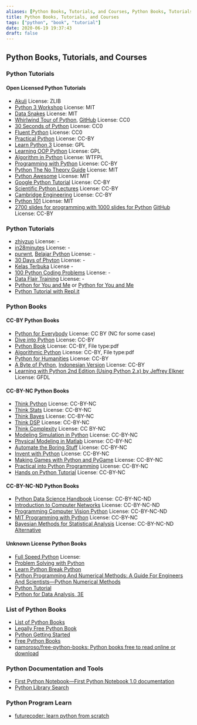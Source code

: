 ```yaml
---
aliases: [Python Books, Tutorials, and Courses, Python Books, Tutorials, and Courses, Python Books, Tutorials, and Courses]
title: Python Books, Tutorials, and Courses
tags: ["python", "book", "tutorial"]
date: 2020-06-19 19:37:43
draft: false
---
```


## Python Books, Tutorials, and Courses

### Python Tutorials

#### Open Licensed Python Tutorials

- [Akuli](https://github.com/Akuli/python-tutorial) License: ZLIB
- [Python 3 Workshop](https://github.com/ishpreet-singh/python3-workshop) License: MIT
- [Data Snakes](https://github.com/datasnakes/python-hands-on-tutorial) License: MIT
- [Whirlwind Tour of Python](https://nbviewer.jupyter.org/github/jakevdp/WhirlwindTourOfPython/blob/master/Index.ipynb), [GitHub](https://github.com/jakevdp/WhirlwindTourOfPython) License: CC0
- [30 Seconds of Python](https://github.com/30-seconds/30-seconds-of-python) License: CC0
- [Fluent Python](https://github.com/cundi/fluent-python) License: CC0
- [Practical Python](https://github.com/dabeaz-course/practical-python) License: CC-BY
- [Learn Python 3](https://github.com/michaelliao/learn-python3) License: GPL
- [Learning OOP Python](https://github.com/josharsh/Learning-Object-Oriented-Python) License: GPL
- [Algorithm in Python](https://github.com/prakhar1989/Algorithms) License: WTFPL
- [Programming with Python](https://swcarpentry.github.io/python-novice-inflammation/index.html) License: CC-BY
- [Python The No Theory Guide](https://github.com/iArunava/Python-TheNoTheoryGuide) License: MIT
- [Python Awesome](https://github.com/gautam1858/python-awesome) License: MIT
- [Google Python Tutorial](https://developers.google.com/edu/python/) License: CC-BY
- [Scientific Python Lectures](https://github.com/jrjohansson/scientific-python-lectures) License: CC-BY
- [Cambridge Engineering](https://github.com/CambridgeEngineering/PartIA-Computing-Michaelmas) License: CC-BY
- [Python 101](https://www.davekuhlman.org/python_101.html) License: MIT
- [2700 slides for programming with 1000 slides for Python](https://marko-knoebl.github.io/slides/) [GitHub](https://github.com/marko-knoebl/slides) License: CC-BY

### Python Tutorials

- [zhiyzuo](https://github.com/zhiyzuo/python-tutorial) License: -
- [in28minutes](https://github.com/in28minutes/python-tutorial-for-beginners) License: -
- [purwnt](https://github.com/purwnt/Belajarpython), [Belajar Python](https://github.com/belajarpythoncom/belajarpython.com/tree/master/tutorials) License: -
- [30 Days of Phyton](https://github.com/codingforentrepreneurs/30-Days-of-Python) License: -
- [Kelas Terbuka](https://github.com/kelasterbuka) License -
- [100 Python Coding Problems](https://github.com/ProgrammingHero1/100-plus-python-coding-problems-with-solutions) License: -
- [Data Flair Training](https://data-flair.training/blogs/python-tutorials-home/) License: -
- [Python for You and Me](https://pymbook.readthedocs.io/en/py3/) or [Python for You and Me](https://pymbook.readthedocs.io/en/latest/)
- [Python Tutorial with Repl.it](https://www.codewithrepl.it/)

### Python Books

#### CC-BY Python Books

- [Python for Everybody](https://www.py4e.com/book) License: CC BY (NC for some case)
- [Dive into Python](https://diveintopython3.problemsolving.io/) License: CC-BY
- [Python Book](https://goalkicker.com/PythonBook/) License: CC-BY, File type:pdf
- [Algorithmic Python](https://www.eecs.wsu.edu/~schneidj/swan/) License: CC-BY, File type:pdf
- [Python for Humanities](https://www.karsdorp.io/python-course/) License: CC-BY
- [A Byte of Python](https://python.swaroopch.com/), [Indonesian Version](https://github.com/asofyan/byte_of_python) License: CC-BY
- [Learning with Python 2nd Edition (Using Python 2.x) by Jeffrey Elkner](https://www.openbookproject.net/thinkcs/python/english2e/#) License: GFDL

#### CC-BY-NC Python Books

- [Think Python](https://greenteapress.com/wp/think-python-2e/) License: CC-BY-NC
- [Think Stats](https://greenteapress.com/thinkstats2/html/index.html) License: CC-BY-NC
- [Think Bayes](https://greenteapress.com/thinkstats2/html/index.html) License: CC-BY-NC
- [Think DSP](https://greenteapress.com/thinkdsp/html/index.html) License: CC-BY-NC
- [Think Complexity](https://greenteapress.com/complexity2/html/index.html) License: CC BY-NC
- [Modeling Simulation in Python](https://github.com/AllenDowney/ModSimPy) License: CC-BY-NC
- [Physical Modeling in Matlab](https://github.com/AllenDowney/PhysicalModelingInMatlab) License: CC-BY-NC
- [Automate the Boring Stuff](https://automatetheboringstuff.com/) License: CC-BY-NC
- [Invent with Python](https://inventwithpython.com/invent4thed/) License: CC-BY-NC
- [Making Games with Python and PyGame](https://inventwithpython.com/pygame/) License: CC-BY-NC
- [Practical into Python Programming](https://www.brianheinold.net/python/python_book.html) License: CC-BY-NC
- [Hands on Python Tutorial](https://anh.cs.luc.edu/handsonPythonTutorial/ch-html) License: CC-BY-NC

#### CC-BY-NC-ND Python Books

- [Python Data Science Handbook](https://jakevdp.github.io/PythonDataScienceHandbook/) License: CC-BY-NC-ND
- [Introduction to Computer Networks](https://intronetworks.cs.luc.edu/current/html/) License: CC-BY-NC-ND
- [Programming Computer Vision Python](https://programmingcomputervision.com/) License: CC-BY-NC-ND
- [MIT Programming with Python](https://ocw.mit.edu/courses/electrical-engineering-and-computer-science/6-0001-introduction-to-computer-science-and-programming-in-python-fall-2016/) License: CC-BY-NC
- [Bayesian Methods for Statistical Analysis](https://press.anu.edu.au/publications/bayesian-methods-statistical-analysis) License: CC-BY-NC-ND [Alternative](https://library.oapen.org/handle/20.500.12657/32424)

#### Unknown License Python Books

- [Full Speed Python](https://github.com/joaoventura/full-speed-python) License:
- [Problem Solving with Python](https://runestone.academy/runestone/books/published/pythonds/index.html)
- [Learn Python Break Python](https://learnpythonbreakpython.com/)
- [Python Programming And Numerical Methods: A Guide For Engineers And Scientists—Python Numerical Methods](https://pythonnumericalmethods.berkeley.edu/notebooks/Index.html)
- [Python Tutorial](https://www.w3schools.com/python/default.asp)
- [Python for Data Analysis, 3E](https://wesmckinney.com/book/)

### List of Python Books

- [List of Python Books](https://pythonbooks.revolunet.com/)
- [Legally Free Python Book](https://www.pythonkitchen.com/legally-free-python-books-list/)
- [Python Getting Started](https://www.python.org/about/gettingstarted/)
- [Free Python Books](https://github.com/oddsun/Free-Python-Books)
- [pamoroso/free-python-books: Python books free to read online or download](https://github.com/pamoroso/free-python-books)

### Python Documentation and Tools

- [First Python Notebook—First Python Notebook 1.0 documentation](https://www.firstpythonnotebook.org/)
- [Python Library Search](https://www.pythonstacks.com/python-packages/)

### Python Program Learn

- [futurecoder: learn python from scratch](https://futurecoder.io/)
